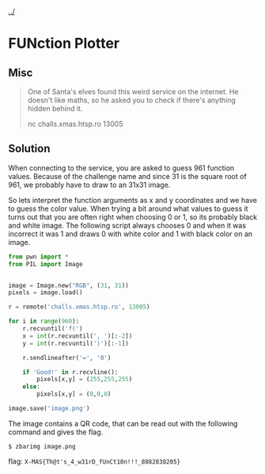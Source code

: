 [../](../../)

# FUNction Plotter

## Misc

> One of Santa's elves found this weird service on the internet. He doesn't like maths, so he asked you to check if there's anything hidden behind it.
>
> nc challs.xmas.htsp.ro 13005

## Solution

When connecting to the service, you are asked to guess 961 function values. Because of the challenge name and since 31 is the square root of 961, we probably have to draw to an 31x31 image.

So lets interpret the function arguments as x and y coordinates and we have to guess the color value. When trying a bit around what values to guess it turns out that you are often right when choosing 0 or 1, so its probably black and white image. The following script always chooses 0 and when it was incorrect it was 1 and draws 0 with white color and 1 with black color on an image.

```python
from pwn import *
from PIL import Image


image = Image.new("RGB", (31, 31))
pixels = image.load()

r = remote('challs.xmas.htsp.ro', 13005)

for i in range(960):
	r.recvuntil('f(')
	x = int(r.recvuntil(', ')[:-2])
	y = int(r.recvuntil(')')[:-1])

	r.sendlineafter('=', '0')

	if 'Good!' in r.recvline():
		pixels[x,y] = (255,255,255)
	else:
		pixels[x,y] = (0,0,0)

image.save('image.png')
```

The image contains a QR code, that can be read out with the following command and gives the flag.

	$ zbarimg image.png

flag: `X-MAS{Th@t's_4_w31rD_fUnCt10n!!!_8082838205}`